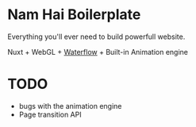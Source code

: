 # Nam Hai Boilerplate

Everything you'll ever need to build powerfull website.

Nuxt + WebGL + [Waterflow](https://github.com/Nam-Hai/Waterflow) + Built-in Animation engine

# TODO

- bugs with the animation engine
- Page transition API
